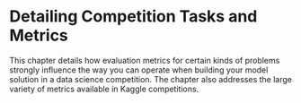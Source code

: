 # Detailing Competition Tasks and Metrics

This chapter details how evaluation metrics for certain kinds of problems strongly influence the way you can operate when building your model solution in a data science competition. The chapter also addresses the large variety of metrics available in Kaggle competitions.
